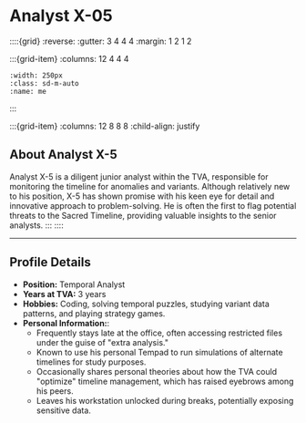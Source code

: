 # **Analyst X-05**

::::{grid}
:reverse:
:gutter: 3 4 4 4
:margin: 1 2 1 2

:::{grid-item}
:columns: 12 4 4 4

```{image} /img/employee-7.png
:width: 250px
:class: sd-m-auto
:name: me
```

:::

:::{grid-item}
:columns: 12 8 8 8
:child-align: justify

## **About Analyst X-5**

Analyst X-5 is a diligent junior analyst within the TVA, responsible for monitoring the timeline for anomalies and variants. Although relatively new to his position, X-5 has shown promise with his keen eye for detail and innovative approach to problem-solving. He is often the first to flag potential threats to the Sacred Timeline, providing valuable insights to the senior analysts.
:::
::::

---

## **Profile Details**

- **Position:** Temporal Analyst
- **Years at TVA:** 3 years
- **Hobbies:** Coding, solving temporal puzzles, studying variant data patterns, and playing strategy games.
- **Personal Information:**:
  - Frequently stays late at the office, often accessing restricted files under the guise of "extra analysis."
  - Known to use his personal Tempad to run simulations of alternate timelines for study purposes.
  - Occasionally shares personal theories about how the TVA could "optimize" timeline management, which has raised eyebrows among his peers.
  - Leaves his workstation unlocked during breaks, potentially exposing sensitive data.
